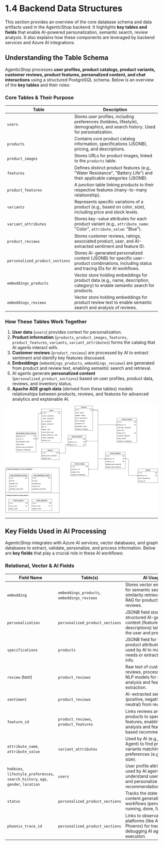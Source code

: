 # 1.4 Backend Data Structures

This section provides an overview of the core database schema and data artifacts used in the AgenticShop backend. It highlights **key tables and fields** that enable AI-powered personalization, semantic search, review analysis. It also explains how these components are leveraged by backend services and Azure AI integrations.

## Understanding the Table Schema

AgenticShop processes **user profiles, product catalogs, product variants, customer reviews, product features, personalized content, and chat interactions** using a structured PostgreSQL schema. Below is an overview of the **key tables** and their roles:

### Core Tables & Their Purpose

| **Table**                        | **Description** |
|-----------------------------------|----------------------------------------------------------------------------------------------------|
| `users`                          | Stores user profiles, including preferences (hobbies, lifestyle), demographics, and search history. Used for personalization. |
| `products`                       | Contains core product catalog information, specifications (JSONB), pricing, and descriptions.      |
| `product_images`                 | Stores URLs for product images, linked to the `products` table.                                    |
| `features`                       | Defines distinct product features (e.g., "Water Resistance", "Battery Life") and their applicable categories (JSONB). |
| `product_features`               | A junction table linking products to their respective features (many-to-many relationship).        |
| `variants`                       | Represents specific variations of a product (e.g., based on color, size), including price and stock levels. |
| `variant_attributes`             | Stores key-value attributes for each product variant (e.g., `attribute_name`: "Color", `attribute_value`: "Blue"). |
| `product_reviews`                | Stores customer reviews, ratings, associated product, user, and AI-extracted sentiment and feature ID. |
| `personalized_product_sections`  | Stores AI-generated personalized content (JSONB) for specific user-product combinations, including status and tracing IDs for AI workflows. |
| `embeddings_products`            | Vector store holding embeddings for product data (e.g., name, description, category) to enable semantic search for products. |
| `embeddings_reviews`             | Vector store holding embeddings for product review text to enable semantic search and analysis of reviews. |

### How These Tables Work Together

1.  **User data** (`users`) provides context for personalization.
2.  **Product information** (`products`, `product_images`, `features`, `product_features`, `variants`, `variant_attributes`) forms the catalog that AI agents interact with.
3.  **Customer reviews** (`product_reviews`) are processed by AI to extract sentiment and identify key features discussed.
4.  **Embeddings** (`embeddings_products`, `embeddings_reviews`) are generated from product and review text, enabling semantic search and retrieval.
5.  AI agents generate **personalized content** (`personalized_product_sections`) based on user profiles, product data, reviews, and inventory status.
7.  **Apache AGE graph data** (derived from these tables) models relationships between products, reviews, and features for advanced analytics and explainable AI.


![Database ERD Diagram](../img/solution-accelerator-database-erd.png)

---

## Key Fields Used in AI Processing

AgenticShop integrates with Azure AI services, vector databases, and graph databases to extract, validate, personalize, and process information. Below are **key fields** that play a crucial role in these AI workflows:

### Relational, Vector & AI Fields

| **Field Name**                  | **Table(s)**                                     | **AI Usage** |
|---------------------------------|--------------------------------------------------|-------------------------------------------------------------------------------------------------------------------|
| `embedding`                     | `embeddings_products`, `embeddings_reviews`      | Stores vector embeddings for semantic search, similarity retrieval, and RAG for products and reviews.             |
| `personalization`               | `personalized_product_sections`                  | JSONB field storing structured AI-generated content (features, descriptions) tailored to the user and product.    |
| `specifications`                | `products`                                       | JSONB field for flexible product attributes; can be used by AI to match user needs or extract detailed info.    |
| `review` (text)                 | `product_reviews`                                | Raw text of customer reviews, processed by NLP models for sentiment analysis and feature extraction.              |
| `sentiment`                     | `product_reviews`                                | AI-extracted sentiment (positive, negative, neutral) from review text.                                            |
| `feature_id`                    | `product_reviews`, `product_features`            | Links reviews and products to specific features, enabling targeted analysis and feature-based recommendations.  |
| `attribute_name`, `attribute_value` | `variant_attributes`                           | Used by AI (e.g., Inventory Agent) to find product variants matching user preferences (e.g., color, size).      |
| `hobbies`, `lifestyle_preferences`, `search_history`, `age`, `gender`, `location` | `users`                                          | User profile attributes used by AI agents to understand user context and personalize recommendations/content.     |
| `status`                        | `personalized_product_sections`                  | Tracks the state of AI content generation workflows (pending, running, done, failed).                             |
| `phoenix_trace_id`              | `personalized_product_sections`                  | Links to observability platforms (like Arize Phoenix) for tracing and debugging AI agent execution.             |

